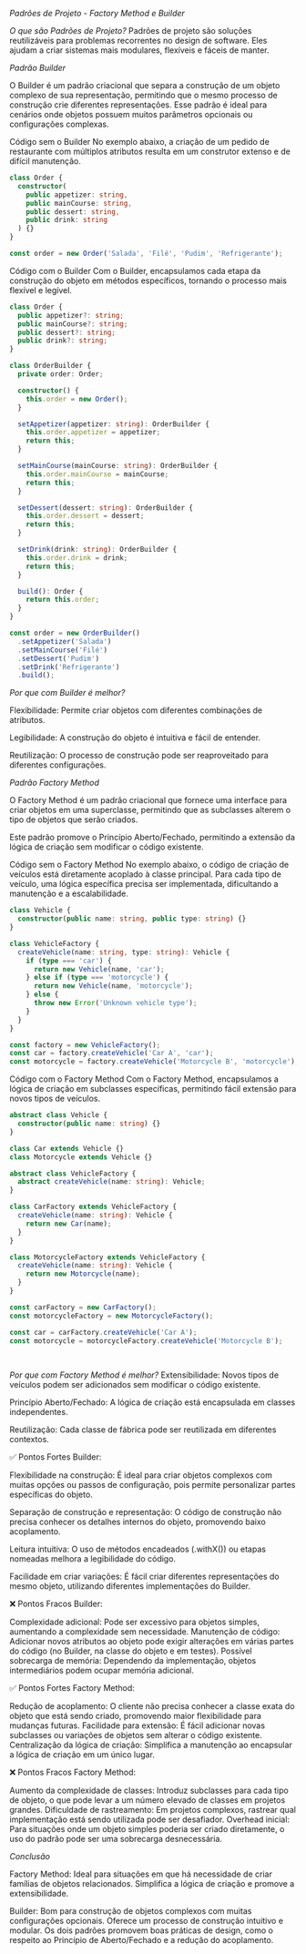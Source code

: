 *Padrões de Projeto - Factory Method e Builder*

*O que são Padrões de Projeto?*
Padrões de projeto são soluções reutilizáveis para problemas recorrentes no design de software. Eles ajudam a criar sistemas mais modulares, flexíveis e fáceis de manter.

*Padrão Builder*

O Builder é um padrão criacional que separa a construção de um objeto complexo de sua representação, permitindo que o mesmo processo de construção crie diferentes representações.
Esse padrão é ideal para cenários onde objetos possuem muitos parâmetros opcionais ou configurações complexas.

Código sem o Builder
No exemplo abaixo, a criação de um pedido de restaurante com múltiplos atributos resulta em um construtor extenso e de difícil manutenção.
``` ts
class Order {
  constructor(
    public appetizer: string,
    public mainCourse: string,
    public dessert: string,
    public drink: string
  ) {}
}

const order = new Order('Salada', 'Filé', 'Pudim', 'Refrigerante');

```
Código com o Builder
Com o Builder, encapsulamos cada etapa da construção do objeto em métodos específicos, tornando o processo mais flexível e legível.
``` ts 
class Order {
  public appetizer?: string;
  public mainCourse?: string;
  public dessert?: string;
  public drink?: string;
}

class OrderBuilder {
  private order: Order;

  constructor() {
    this.order = new Order();
  }

  setAppetizer(appetizer: string): OrderBuilder {
    this.order.appetizer = appetizer;
    return this;
  }

  setMainCourse(mainCourse: string): OrderBuilder {
    this.order.mainCourse = mainCourse;
    return this;
  }

  setDessert(dessert: string): OrderBuilder {
    this.order.dessert = dessert;
    return this;
  }

  setDrink(drink: string): OrderBuilder {
    this.order.drink = drink;
    return this;
  }

  build(): Order {
    return this.order;
  }
}

const order = new OrderBuilder()
  .setAppetizer('Salada')
  .setMainCourse('Filé')
  .setDessert('Pudim')
  .setDrink('Refrigerante')
  .build();
```
*Por que com Builder é melhor?*

Flexibilidade: Permite criar objetos com diferentes combinações de atributos.

Legibilidade: A construção do objeto é intuitiva e fácil de entender.

Reutilização: O processo de construção pode ser reaproveitado para diferentes configurações.

*Padrão Factory Method*

O Factory Method é um padrão criacional que fornece uma interface para criar objetos em uma superclasse, permitindo que as subclasses alterem o tipo de objetos que serão criados.

Este padrão promove o Princípio Aberto/Fechado, permitindo a extensão da lógica de criação sem modificar o código existente.

Código sem o Factory Method
No exemplo abaixo, o código de criação de veículos está diretamente acoplado à classe principal. Para cada tipo de veículo, uma lógica específica precisa ser implementada, dificultando a manutenção e a escalabilidade.
``` ts
class Vehicle {
  constructor(public name: string, public type: string) {}
}

class VehicleFactory {
  createVehicle(name: string, type: string): Vehicle {
    if (type === 'car') {
      return new Vehicle(name, 'car');
    } else if (type === 'motorcycle') {
      return new Vehicle(name, 'motorcycle');
    } else {
      throw new Error('Unknown vehicle type');
    }
  }
}

const factory = new VehicleFactory();
const car = factory.createVehicle('Car A', 'car');
const motorcycle = factory.createVehicle('Motorcycle B', 'motorcycle');
```
Código com o Factory Method
Com o Factory Method, encapsulamos a lógica de criação em subclasses específicas, permitindo fácil extensão para novos tipos de veículos.
``` ts
abstract class Vehicle {
  constructor(public name: string) {}
}

class Car extends Vehicle {}
class Motorcycle extends Vehicle {}

abstract class VehicleFactory {
  abstract createVehicle(name: string): Vehicle;
}

class CarFactory extends VehicleFactory {
  createVehicle(name: string): Vehicle {
    return new Car(name);
  }
}

class MotorcycleFactory extends VehicleFactory {
  createVehicle(name: string): Vehicle {
    return new Motorcycle(name);
  }
}

const carFactory = new CarFactory();
const motorcycleFactory = new MotorcycleFactory();

const car = carFactory.createVehicle('Car A');
const motorcycle = motorcycleFactory.createVehicle('Motorcycle B');
 
  
```
*Por que com Factory Method é melhor?*
Extensibilidade: Novos tipos de veículos podem ser adicionados sem modificar o código existente.

Princípio Aberto/Fechado: A lógica de criação está encapsulada em classes independentes.

Reutilização: Cada classe de fábrica pode ser reutilizada em diferentes contextos.

✅ Pontos Fortes Builder:

Flexibilidade na construção: É ideal para criar objetos complexos com muitas opções ou passos de configuração, pois permite personalizar partes específicas do objeto.

Separação de construção e representação: O código de construção não precisa conhecer os detalhes internos do objeto, promovendo baixo acoplamento.

Leitura intuitiva: O uso de métodos encadeados (.withX()) ou etapas nomeadas melhora a legibilidade do código.

Facilidade em criar variações: É fácil criar diferentes representações do mesmo objeto, utilizando diferentes implementações do Builder.

❌ Pontos Fracos Builder:

Complexidade adicional: Pode ser excessivo para objetos simples, aumentando a complexidade sem necessidade.
Manutenção de código: Adicionar novos atributos ao objeto pode exigir alterações em várias partes do código (no Builder, na classe do objeto e em testes).
Possível sobrecarga de memória: Dependendo da implementação, objetos intermediários podem ocupar memória adicional.

✅ Pontos Fortes Factory Method:

Redução de acoplamento: O cliente não precisa conhecer a classe exata do objeto que está sendo criado, promovendo maior flexibilidade para mudanças futuras.
Facilidade para extensão: É fácil adicionar novas subclasses ou variações de objetos sem alterar o código existente.
Centralização da lógica de criação: Simplifica a manutenção ao encapsular a lógica de criação em um único lugar.

❌ Pontos Fracos Factory Method:

Aumento da complexidade de classes: Introduz subclasses para cada tipo de objeto, o que pode levar a um número elevado de classes em projetos grandes.
Dificuldade de rastreamento: Em projetos complexos, rastrear qual implementação está sendo utilizada pode ser desafiador.
Overhead inicial: Para situações onde um objeto simples poderia ser criado diretamente, o uso do padrão pode ser uma sobrecarga desnecessária.

*Conclusão*

Factory Method:
Ideal para situações em que há necessidade de criar famílias de objetos relacionados.
Simplifica a lógica de criação e promove a extensibilidade.

Builder:
Bom para construção de objetos complexos com muitas configurações opcionais.
Oferece um processo de construção intuitivo e modular.
Os dois padrões promovem boas práticas de design, como o respeito ao Princípio de Aberto/Fechado e a redução do acoplamento.
